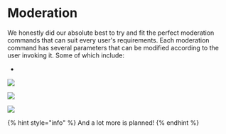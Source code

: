 # Moderation



We honestly did our absolute best to try and fit the perfect moderation commands that can suit every user's requirements. Each moderation command has several parameters that can be modified according to the user invoking it. Some of which include:

*

![](broken-reference)

![](broken-reference)

![](broken-reference)

{% hint style="info" %}
And a lot more is planned!
{% endhint %}
